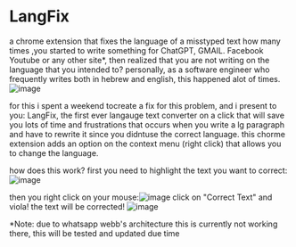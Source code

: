 # LangFix
 a chrome extension that fixes the language of a misstyped text
 how many times ,you started to write something for ChatGPT, GMAIL. Facebook Youtube or any other site*, then realized that you are not writing on the language that you intended to?
 personally, as a software engineer who frequently writes both in hebrew and english, this happened alot of times.
 ![image](https://github.com/user-attachments/assets/d9a9fd41-2e04-4aef-b552-b19d14e9dcca)

for this i spent a weekend tocreate a fix for this problem, and i present to you:
LangFix, the first ever langauge text converter on a click that will save you lots of time and frustrations that occurs when you write a lg paragraph and have to rewrite it since you didntuse the correct language.
this chorme extension adds an option on the context menu (right click) that allows you to change the language.

how does this work?
first you need to highlight the text you want to correct:![image](https://github.com/user-attachments/assets/a6a0f58f-f949-4656-969a-4dd4507eb8cc)

then you right click on your mouse:![image](https://github.com/user-attachments/assets/676bc583-63cd-4cf7-a308-ed8009577366)
click on "Correct Text"
and viola! the text will be corrected!
![image](https://github.com/user-attachments/assets/1569a778-ea6e-4369-9359-33022ee374b9)

*Note: due to whatsapp webb's architecture this is currently not working there, this will be tested and updated due time
